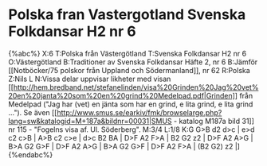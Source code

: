 # Polska fran Vastergotland Svenska Folkdansar H2 nr 6

{%abc%}
X:6
T:Polska från Västergötland
T:Svenska Folkdansar H2 nr 6
O:Västergötland
B:Traditioner av Svenska Folkdansar Häfte 2, nr 6
B:Jämför [[Notböcker/75 polskor från Uppland och Södermanland]], nr 62
R:Polska
Z:Nils L
N:Vissa delar uppvisar likheter med visan [[http://hem.bredband.net/stefanelinden/visa%20Grinden%20Jag%20vet%20en%20janta%20som%20en%20grind%20Medelpad.pdf|Grinden]] från Medelpad ("Jag har (vet) en jänta som har en grind, e lita grind, e lita grind ..."). Se även [[http://www.smus.se/earkiv/fmk/browselarge.php?lang=sw&katalogid=M+187a&bildnr=00031|SMUS - katalog M187a bild 31]] nr 115 - "Fogelns visa af. Ul. Söderberg".
M:3/4
L:1/8
K:G
G>B d2 d>c | e>d c2 c>B | A>B c2 c>e | d>c B2 BA |
D>F A2 F>A | B2 G2 z2 | D>F A2 A>G | B>A G2 G>F |
D>F A2 A>G | B>A G2 G>F | D>F A2 F>A | (B2 G2) z2 |]
{%endabc%}
